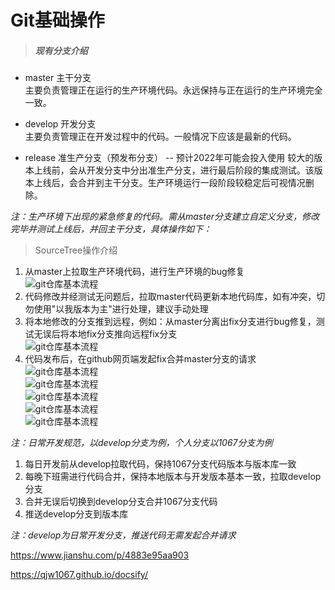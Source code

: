 
# Git基础操作

> ##### 现有分支介绍
- master 主干分支  
主要负责管理正在运行的生产环境代码。永远保持与正在运行的生产环境完全一致。

<!-- ![](https://cdn.jsdelivr.net/gh/itwanger/toBeBetterJavaer/images/overview/one-01.png) -->
<!-- ![](https://cdn.jsdelivr.net/gh/qjw1067/docsify/images/git/gitall.png) -->
<!-- ![](https://cdn.jsdelivr.net/gh/qjw1067/docsify/images/git/123.jpg) -->


- develop 开发分支  
主要负责管理正在开发过程中的代码。一般情况下应该是最新的代码。

- release 准生产分支（预发布分支） -- 预计2022年可能会投入使用 
较大的版本上线前，会从开发分支中分出准生产分支，进行最后阶段的集成测试。该版本上线后，会合并到主干分支。生产环境运行一段阶段较稳定后可视情况删除。

*注：生产环境下出现的紧急修复的代码。需从master分支建立自定义分支，修改完毕并测试上线后，并回主干分支，具体操作如下：*

> SourceTree操作介绍  
1. 从master上拉取生产环境代码，进行生产环境的bug修复  
![git仓库基本流程](https://cdn.jsdelivr.net/gh/qjw1067/docsify/images/git/master1.png)   
2. 代码修改并经测试无问题后，拉取master代码更新本地代码库，如有冲突，切勿使用"以我版本为主"进行处理，建议手动处理  
3. 将本地修改的分支推到远程，例如：从master分离出fix分支进行bug修复，测试无误后将本地fix分支推向远程fix分支  
![git仓库基本流程](https://cdn.jsdelivr.net/gh/qjw1067/docsify/images/git/master2.png)   
4. 代码发布后，在github网页端发起fix合并master分支的请求  
![git仓库基本流程](https://cdn.jsdelivr.net/gh/qjw1067/docsify/images/git/master3.png)   
![git仓库基本流程](https://cdn.jsdelivr.net/gh/qjw1067/docsify/images/git/master4.png)   
![git仓库基本流程](https://cdn.jsdelivr.net/gh/qjw1067/docsify/images/git/master5.png)   
![git仓库基本流程](https://cdn.jsdelivr.net/gh/qjw1067/docsify/images/git/master6.png)   
![git仓库基本流程](https://cdn.jsdelivr.net/gh/qjw1067/docsify/images/git/master7.png)   


*注：日常开发规范，以develop分支为例，个人分支以1067分支为例*
1. 每日开发前从develop拉取代码，保持1067分支代码版本与版本库一致
2. 每晚下班需进行代码合并，保持本地版本与开发版本基本一致，拉取develop分支
3. 合并无误后切换到develop分支合并1067分支代码
4. 推送develop分支到版本库

*注：develop为日常开发分支，推送代码无需发起合并请求*


https://www.jianshu.com/p/4883e95aa903

https://qjw1067.github.io/docsify/